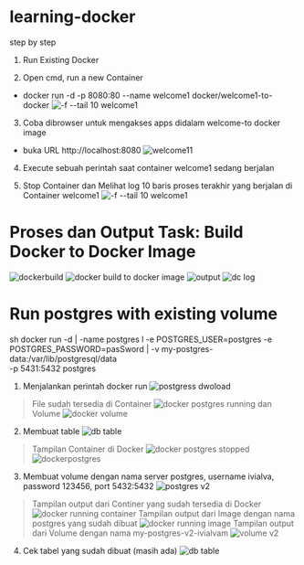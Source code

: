 # learning-docker

step by step

1. Run Existing Docker

2. Open cmd, run a new Container
- docker run -d -p 8080:80 --name welcome1 docker/welcome1-to-docker
  ![-f --tail 10 welcome1](https://github.com/ivialvam/learning-docker/assets/97967090/bf0d9966-a824-4a26-a73e-4ad47f1e9676)

3. Coba dibrowser untuk mengakses apps didalam welcome-to docker image
- buka URL http://localhost:8080
![welcome11](https://github.com/ivialvam/learning-docker/assets/97967090/a6cb6147-2ff5-4fd5-ba33-61e60557eddc)

4. Execute sebuah perintah saat container welcome1 sedang berjalan

5. Stop Container dan Melihat log 10 baris proses terakhir yang berjalan di Container welcome1
![-f --tail 10 welcome1](https://github.com/ivialvam/learning-docker/assets/97967090/bc3adc0d-32a1-4326-a995-bf3e9e0a8d5b)


# Proses dan Output Task: Build Docker to Docker Image

![dockerbuild](https://github.com/ivialvam/learning-docker/assets/97967090/c1f50f47-601c-4299-8162-3ae36a1969ba)
![docker build to docker image](https://github.com/ivialvam/learning-docker/assets/97967090/62d84fbc-69a5-4d8a-a3f8-5392ff737e71)
![output](https://github.com/ivialvam/learning-docker/assets/97967090/e41867dc-30f4-40ad-8943-e338918eaa4a)
![dc log](https://github.com/ivialvam/learning-docker/assets/97967090/1b480bb8-f782-47c3-81af-eaca3b9a46d5)

# Run postgres with existing volume
sh
docker run -d |
-name postgres l
-e POSTGRES_USER=postgres -e POSTGRES_PASSWORD=pasSword |
-v my-postgres-data:/var/lib/postgresql/data \
-p 5431:5432 postgres

1. Menjalankan perintah docker run
![postgress dwoload](https://github.com/ivialvam/learning-docker/assets/97967090/cbde2e2a-d417-40c1-806e-f13bec959861)
> File sudah tersedia di Container
![docker postgres running](https://github.com/ivialvam/learning-docker/assets/97967090/635d9a13-ba33-4605-bf0f-6e77d6278004)
> dan Volume
![docker volume](https://github.com/ivialvam/learning-docker/assets/97967090/38df6629-a687-4591-95fa-49e2147ff7a4)

2. Membuat table
![db table](https://github.com/ivialvam/learning-docker/assets/97967090/72cb06e9-41c0-49e9-85f9-920deee64822)
> Tampilan Container di Docker
![docker postgres stopped](https://github.com/ivialvam/learning-docker/assets/97967090/1c9535a1-0662-4be7-b9a8-83d8c547f4fc)
![dockerpostgres](https://github.com/ivialvam/learning-docker/assets/97967090/aebcaee8-cc86-495c-839b-421a6a58e36e)

3. Membuat volume dengan nama server postgres, username ivialva, password 123456, port 5432:5432
![postgres v2](https://github.com/ivialvam/learning-docker/assets/97967090/b3305eae-13ad-4009-b940-5832db844c48)

> Tampilan output dari Continer yang sudah tersedia di Docker
![docker running container](https://github.com/ivialvam/learning-docker/assets/97967090/a6978e52-05f0-4f8f-b4a4-16e257b27e47)
> Tampilan output dari Image dengan nama postgres yang sudah dibuat
![docker running image](https://github.com/ivialvam/learning-docker/assets/97967090/94a8c2c8-dcc0-4ca2-ab3d-5eafd8c33d8a)
> Tampilan output dari Volume dengan nama my-postgres-v2-ivialvam
![volume v2](https://github.com/ivialvam/learning-docker/assets/97967090/63b93084-b6a2-47ef-9314-8a56e465be71)

4. Cek tabel yang sudah dibuat (masih ada)
![db table](https://github.com/ivialvam/learning-docker/assets/97967090/67314a3e-e834-400e-b2e4-779dff15519b)
